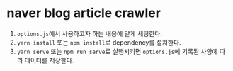 # naver blog article crawler
1. `options.js`에서 사용하고자 하는 내용에 맡게 세팅한다.
2. `yarn install` 또는 `npm install`로 dependency를 설치한다.
3. `yarn serve` 또는 `npm run serve`로 실행시키면 `options.js`에 기록된 사양에 따라 데이터를 저장한다.
